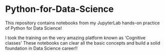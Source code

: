 # Python-for-Data-Science
This repository contains notebooks from my JupyterLab hands-on practice of Python for Data Science!

I took the training on the very amazing platform known as 'Cognitive classes'
These notebooks can clear all the basic concepts and build a solid foundation in Data Science career!!
